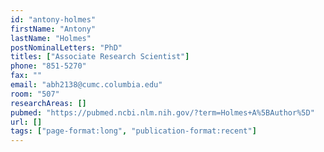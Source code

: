 ```yaml
---
id: "antony-holmes"
firstName: "Antony"
lastName: "Holmes"
postNominalLetters: "PhD"
titles: ["Associate Research Scientist"]
phone: "851-5270"
fax: ""
email: "abh2138@cumc.columbia.edu"
room: "507"
researchAreas: []
pubmed: "https://pubmed.ncbi.nlm.nih.gov/?term=Holmes+A%5BAuthor%5D"
url: []
tags: ["page-format:long", "publication-format:recent"]
---
```

